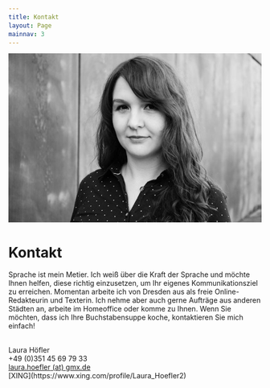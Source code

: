 ```yaml
---
title: Kontakt
layout: Page
mainnav: 3
---
```


<img src="/assets/laura-hoefler.jpg" alt="Laura Höfler" class="oval small right" />

# Kontakt

Sprache ist mein Metier. Ich weiß über die Kraft der Sprache und möchte Ihnen helfen, diese richtig einzusetzen, um Ihr eigenes Kommunikationsziel zu erreichen. Momentan arbeite ich von Dresden aus als freie Online-Redakteurin und Texterin. Ich nehme aber auch gerne Aufträge aus anderen Städten an, arbeite im Homeoffice oder komme zu Ihnen. Wenn Sie möchten, dass ich Ihre Buchstabensuppe koche, kontaktieren Sie mich einfach!

<br/>
Laura Höfler<br/>
+49 (0)351 45 69 79 33<br/>
<a href="javascript://" onclick="location=['mai',this.textContent.replace(' (at) ','\x40')].join('lto:')">
laura.hoefler<span class="at"><span> (at) </span></span>gmx.de
</a><br/>
[XING](https://www.xing.com/profile/Laura_Hoefler2)
